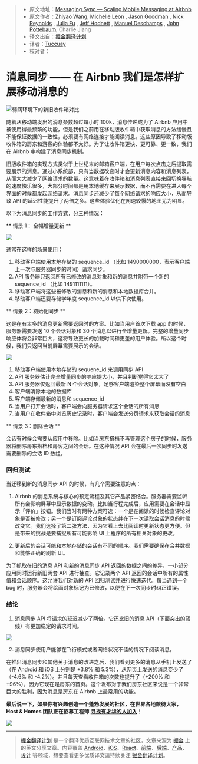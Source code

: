 > * 原文地址：[Messaging Sync — Scaling Mobile Messaging at Airbnb](https://medium.com/airbnb-engineering/messaging-sync-scaling-mobile-messaging-at-airbnb-659142036f06)
> * 原文作者：[Zhiyao Wang](https://medium.com/@zhiyaowang), [Michelle Leon](https://medium.com/@mkleon) , [Jason Goodman](https://medium.com/@jasonkgoodman) , [Nick Reynolds](https://medium.com/@thenickreynolds) , [Julia Fu](https://medium.com/@chengxiaofu) , [Jeff Hodnett](http://www.jeffhodnett.com/) , [Manuel Deschamps](https://medium.com/@manuel) , [John Pottebaum](https://medium.com/@johnpottebaum), Charlie Jiang
> * 译文出自：[掘金翻译计划](https://github.com/xitu/gold-miner)
> * 译者：[Tuccuay](https://www.tuccuay.com)
> * 校对者：

# 消息同步 —— 在 Airbnb 我们是怎样扩展移动消息的

![弱网环境下的新旧收件箱对比](https://cdn-images-1.medium.com/max/800/1*fZpQ95jk81Ae7tqpkXNIwA.gif)

随着从移动端发出的消息条数超过每小时 100k，消息传递成为了 Airbnb 应用中被使用得最频繁的功能，但是我们之前用在移动版收件箱中获取消息的方法缓慢且不能保证数据的一致性，必须要有网络连接才能阅读消息。这些原因导致了移动版收件箱的房东和游客的体验都不太好。为了让收件箱更快、更可靠、更一致，我们在 Airbnb 中构建了消息同步机制。

旧版收件箱的实现方式类似于上世纪末的邮箱客户端，在用户每次点击之后提取需要展示的消息。通过小系统部，只有当数据改变时才会更新消息内容和消息列表，从而大大减少了网络请求的数量。这意味着在收件箱和消息列表直接来回切换导航的速度快乐很多，大部分时间都是用本地缓存来展示数据，而不再需要在进入每个界面的时候都发起网络请求。消息同步还减少了每个网络请求的响应大小，从而导致 API 的延迟性能提升了两倍之多。这些体验优化在网速较慢的地图尤为明显。

以下为消息同步的工作方式，分三种情况：

** 情景 1： 全幅增量更新 **

![](https://cdn-images-1.medium.com/max/800/1*RqXfpzXiZ2nudOrEPA7Dvg.png)

通常在这样的场景使用：

1. 移动客户端使用本地存储的 sequence_id （比如 1490000000，表示客户端上一次与服务器同步的时间）请求同步。
2. API 服务器只返回所有已修改的消息对象和新的消息并附带一个新的 sequence_id （比如 1491111111）。
3. 移动客户端将这些被修改的消息和新的消息和本地数据库合并。
4. 移动客户端还要存储学年度 sequence_id 以供下次使用。

** 情景 2：初始化同步 **

这是在有太多的消息更新需要返回时的方案。比如当用户首次下载 app 的时候，服务器需要发送 10 个会话对象和 30 个消息以进行全增量更新。完整的增量同步响应体将会非常巨大，这将导致更长的加载时间和更差的用户体验。所以这个时候，我们只返回当前屏幕需要展示的会话。

![](https://cdn-images-1.medium.com/max/800/1*0NQo4EQtq4A6ZcD0I-FGCQ.png)

1. 移动客户端使用本地存储的 sequene_id 来调用同步 API
2. API 服务器估计完全增量同步的响应提大小，并且判断觉得它太大了
3. API 服务器仅返回最新 N 个会话对象，足够客户端渲染整个屏幕而没有空白
4. 客户端清除本地的数据库
5. 客户端存储最新的消息和 sequence_id
6. 当用户打开会话时，客户端会向服务器请求这个会话的所有消息
7. 当用户在收件箱中浏览历史记录时，客户端会发送分页请求来获取会话的消息

** 情景 3：删除会话 **

会话有时候会需要从应用中移除。比如当房东搭档不再管理这个房子的时候，服务器将删除房东搭档和房客之间的会话。在这种情况 API 会在最后一次同步时发送需要删除的会话 ID 数组。

### 回归测试

当迁移到新的消息同步 API 的时候，有几个需要注意的点：

1. Airbnb 的消息系统与核心的预定流程及其它产品紧密结合。服务器需要监听所有会影响屏幕中显示数据的变动。比如当行程完成后，应用需要在会话中显示「评价」按钮。我们当时有两种方案可选：一个是在阅读的时候检查评论对象是否被修改；另一个是订阅评论对象的状态并在下一次读取会话消息的时候改变它。我们选择了第二张方法，因为它看上去比阅读时更新状态更方便。但是带来的挑战是要捕捉所有可能影响 UI 上程序的所有相关对象的更改。

2. 更新后的会话可能和本地存储的会话有不同的顺序。我们需要确保在合并数据和能够正确的刷新 UI。

为了抓取在旧的消息 API 和新的消息同步 API 返回的数据之间的差异，一小部分应用同时运行新旧两套 API 进行抽查。它记录两个 API 返回的会话中所有的属性值和会话顺序。这允许我们对新的 API 回归测试并进行快速迭代。每当遇到一个 bug 时，服务器会将绘画对象标记为已修改，以便在下一次同步时纠正错误。

### 结论

1. 消息同步 API 将请求的延迟减少了两倍。它还比旧的消息 API（下面突出的蓝线）有更加稳定的请求时间。

![](https://cdn-images-1.medium.com/max/800/1*SbTsdzUkh9miVCbZScBKCQ.png)

2. 消息同步使用户能够在飞行模式或者网络状况不佳的情况下阅读消息。

在推出消息同步和其他关于消息的改进之后，我们看到更多的消息从手机上发送了（在 Android 和 iOS 上分别是 +3.8% 和 5.3%），从网页上发送的消息变少了（-4.6% 和 -4.2%）。并且每天查看收件箱的次数也提升了（+200% 和 +96%），因为它现在是房东的首页。这个发布对于我们房东社区来说是一个非常巨大的胜利，因为消息是房东在 Airbnb 上最常用的功能。

**最后说一下，如果你有兴趣创造一个蓬勃发展的社区，在世界各地款待大家，Host & Homes 团队正在招募工程师** [**寻找有才华的人加入**](https://www.airbnb.com/careers/departments/engineering)！

![](https://cdn-images-1.medium.com/max/2000/1*XMOMFask2IOSeOQznGLe7Q.png)

---

> [掘金翻译计划](https://github.com/xitu/gold-miner) 是一个翻译优质互联网技术文章的社区，文章来源为 [掘金](https://juejin.im) 上的英文分享文章。内容覆盖 [Android](https://github.com/xitu/gold-miner#android)、[iOS](https://github.com/xitu/gold-miner#ios)、[React](https://github.com/xitu/gold-miner#react)、[前端](https://github.com/xitu/gold-miner#前端)、[后端](https://github.com/xitu/gold-miner#后端)、[产品](https://github.com/xitu/gold-miner#产品)、[设计](https://github.com/xitu/gold-miner#设计) 等领域，想要查看更多优质译文请持续关注 [掘金翻译计划](https://github.com/xitu/gold-miner)。

